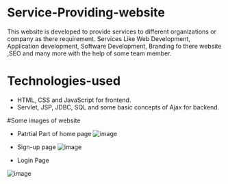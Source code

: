 # Service-Providing-website
This website is developed to provide services to different organizations or company as there requirement. Services Like Web Development, Application development, Software Development, Branding fo there website ,SEO and many more with the help of some team member.

# Technologies-used
* HTML, CSS and JavaScript for frontend.
* Servlet, JSP, JDBC, SQL and some basic concepts of Ajax for backend.


#Some images of website

* Patrtial Part of home page
![image](https://user-images.githubusercontent.com/32640120/95312278-5b0e6800-08ac-11eb-8b0c-94f9a1216902.png)

* Sign-up page
![image](https://user-images.githubusercontent.com/32640120/95312906-23ec8680-08ad-11eb-8cd9-40ef0ed167a3.png)


* Login Page

 ![image](https://user-images.githubusercontent.com/32640120/95312661-d839dd00-08ac-11eb-8c3d-27365710b7f2.png)



